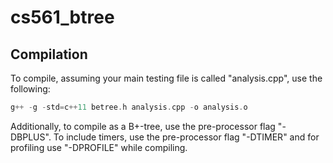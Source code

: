 # cs561_btree

## Compilation

To compile, assuming your main testing file is called "analysis.cpp", use the following:

```c
g++ -g -std=c++11 betree.h analysis.cpp -o analysis.o 
```

Additionally, to compile as a B+-tree, use the pre-processor flag "-DBPLUS". To include timers, use the pre-processor flag "-DTIMER" and for profiling use "-DPROFILE" while compiling. 

